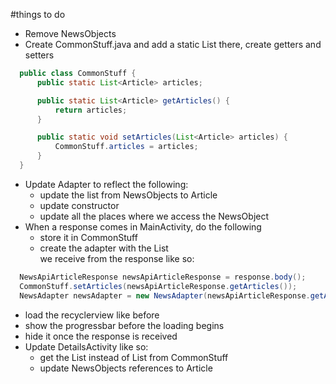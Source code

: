 #things to do


- Remove NewsObjects
- Create CommonStuff.java and add a static List<Articles> there, create getters and setters
```java
  public class CommonStuff {
      public static List<Article> articles;

      public static List<Article> getArticles() {
          return articles;
      }

      public static void setArticles(List<Article> articles) {
          CommonStuff.articles = articles;
      }
  }
```
- Update Adapter to reflect the following:
  - update the list from NewsObjects to Article
  - update constructor
  - update all the places where we access the NewsObject
- When a response comes in MainActivity, do the following
  - store it in CommonStuff
  - create the adapter with the List<Article> we receive from the response like so:
```java
  NewsApiArticleResponse newsApiArticleResponse = response.body();
  CommonStuff.setArticles(newsApiArticleResponse.getArticles());
  NewsAdapter newsAdapter = new NewsAdapter(newsApiArticleResponse.getArticles());
```
  - load the recyclerview like before
  - show the progressbar before the loading begins
  - hide it once the response is received
- Update DetailsActivity like so:
  - get the List<Articles> instead of List<NewsObjects> from CommonStuff
  - update NewsObjects references to Article
